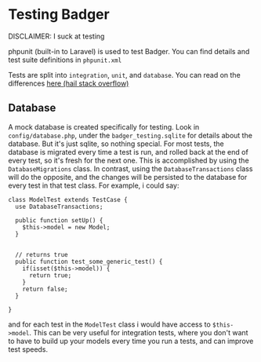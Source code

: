 # Testing Badger

DISCLAIMER: I suck at testing

phpunit (built-in to Laravel) is used to test Badger.
You can find details and test suite definitions in `phpunit.xml`

Tests are split into `integration`, `unit`, and `database`. You can read on the differences [here (hail stack overflow)](http://stackoverflow.com/questions/5357601/whats-the-difference-between-unit-tests-and-integration-tests)

## Database

A mock database is created specifically for testing. Look in `config/database.php`, under the `badger_testing.sqlite` for details about the database. But it's just sqlite, so nothing special.
For most tests, the database is migrated every time a test is run, and rolled back at the end of every test, so it's fresh for the next one. This is accomplished by using the `DatabaseMigrations` class.
In contrast, using the `DatabaseTransactions` class will do the opposite, and the changes will be persisted to the database for every test in that test class. For example, i could say:
```
class ModelTest extends TestCase {
  use DatabaseTransactions;

  public function setUp() {
    $this->model = new Model;
  }


  // returns true
  public function test_some_generic_test() {
    if(isset($this->model)) {
      return true;
    }
    return false;
  }

}
```
and for each test in the `ModelTest` class i would have access to `$this->model`.
This can be very useful for integration tests, where you don't want to have to build up your models every time you run a tests, and can improve test speeds.